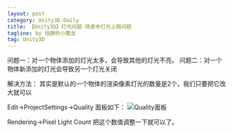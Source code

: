 ```yaml
---
layout: post
category: Unity3D-Daily
title: 【Unity3D】灯光问题-场景中灯光上限问题
tagline: by 恬静的小魔龙
tag: Unity3D
---
```


问题一：对一个物体添加的灯光太多，会导致其他的灯光不亮。
问题二：对一个物体新添加的灯光会导致另一个灯光关闭

解决方法：
其实是默认的一个物体的渲染像素灯光的数量是2个，我们只要把它改大就可以

Edit->ProjectSettings->Quality
面板如下：
![Quality面板](https://imgconvert.csdnimg.cn/aHR0cDovL2ltZy5ibG9nLmNzZG4ubmV0LzIwMTcxMDE5MTAxMTIyNjI0?x-oss-process=image/format,png)


Rendering->Pixel Light Count
把这个数值调整一下就可以了。
